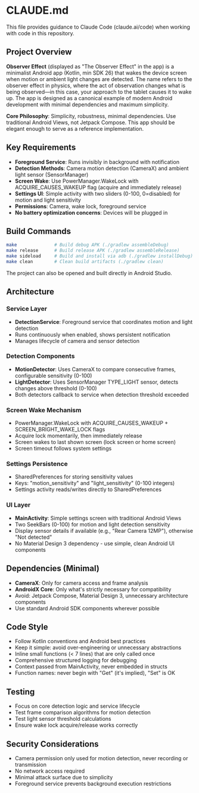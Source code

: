 # CLAUDE.md

This file provides guidance to Claude Code (claude.ai/code) when working with code in this repository.

## Project Overview

**Observer Effect** (displayed as "The Observer Effect" in the app) is a minimalist Android app (Kotlin, min SDK 26) that wakes the device screen when motion or ambient light changes are detected. The name refers to the observer effect in physics, where the act of observation changes what is being observed—in this case, your approach to the tablet causes it to wake up. The app is designed as a canonical example of modern Android development with minimal dependencies and maximum simplicity.

**Core Philosophy**: Simplicity, robustness, minimal dependencies. Use traditional Android Views, not Jetpack Compose. This app should be elegant enough to serve as a reference implementation.

## Key Requirements

- **Foreground Service**: Runs invisibly in background with notification
- **Detection Methods**: Camera motion detection (CameraX) and ambient light sensor (SensorManager)
- **Screen Wake**: Use PowerManager.WakeLock with ACQUIRE_CAUSES_WAKEUP flag (acquire and immediately release)
- **Settings UI**: Simple activity with two sliders (0-100, 0=disabled) for motion and light sensitivity
- **Permissions**: Camera, wake lock, foreground service
- **No battery optimization concerns**: Devices will be plugged in

## Build Commands

```bash
make              # Build debug APK (./gradlew assembleDebug)
make release      # Build release APK (./gradlew assembleRelease)
make sideload     # Build and install via adb (./gradlew installDebug)
make clean        # Clean build artifacts (./gradlew clean)
```

The project can also be opened and built directly in Android Studio.

## Architecture

### Service Layer
- **DetectionService**: Foreground service that coordinates motion and light detection
- Runs continuously when enabled, shows persistent notification
- Manages lifecycle of camera and sensor detection

### Detection Components
- **MotionDetector**: Uses CameraX to compare consecutive frames, configurable sensitivity (0-100)
- **LightDetector**: Uses SensorManager TYPE_LIGHT sensor, detects changes above threshold (0-100)
- Both detectors callback to service when detection threshold exceeded

### Screen Wake Mechanism
- PowerManager.WakeLock with ACQUIRE_CAUSES_WAKEUP + SCREEN_BRIGHT_WAKE_LOCK flags
- Acquire lock momentarily, then immediately release
- Screen wakes to last shown screen (lock screen or home screen)
- Screen timeout follows system settings

### Settings Persistence
- SharedPreferences for storing sensitivity values
- Keys: "motion_sensitivity" and "light_sensitivity" (0-100 integers)
- Settings activity reads/writes directly to SharedPreferences

### UI Layer
- **MainActivity**: Simple settings screen with traditional Android Views
- Two SeekBars (0-100) for motion and light detection sensitivity
- Display sensor details if available (e.g., "Rear Camera 12MP"), otherwise "Not detected"
- No Material Design 3 dependency - use simple, clean Android UI components

## Dependencies (Minimal)

- **CameraX**: Only for camera access and frame analysis
- **AndroidX Core**: Only what's strictly necessary for compatibility
- Avoid: Jetpack Compose, Material Design 3, unnecessary architecture components
- Use standard Android SDK components wherever possible

## Code Style

- Follow Kotlin conventions and Android best practices
- Keep it simple: avoid over-engineering or unnecessary abstractions
- Inline small functions (< 7 lines) that are only called once
- Comprehensive structured logging for debugging
- Context passed from MainActivity, never embedded in structs
- Function names: never begin with "Get" (it's implied), "Set" is OK

## Testing

- Focus on core detection logic and service lifecycle
- Test frame comparison algorithms for motion detection
- Test light sensor threshold calculations
- Ensure wake lock acquire/release works correctly

## Security Considerations

- Camera permission only used for motion detection, never recording or transmission
- No network access required
- Minimal attack surface due to simplicity
- Foreground service prevents background execution restrictions
